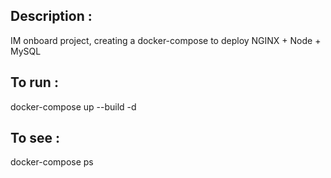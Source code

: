 ## Description :

IM onboard project, creating a docker-compose to deploy NGINX + Node + MySQL

## To run :

docker-compose up --build -d 

## To see :

docker-compose ps